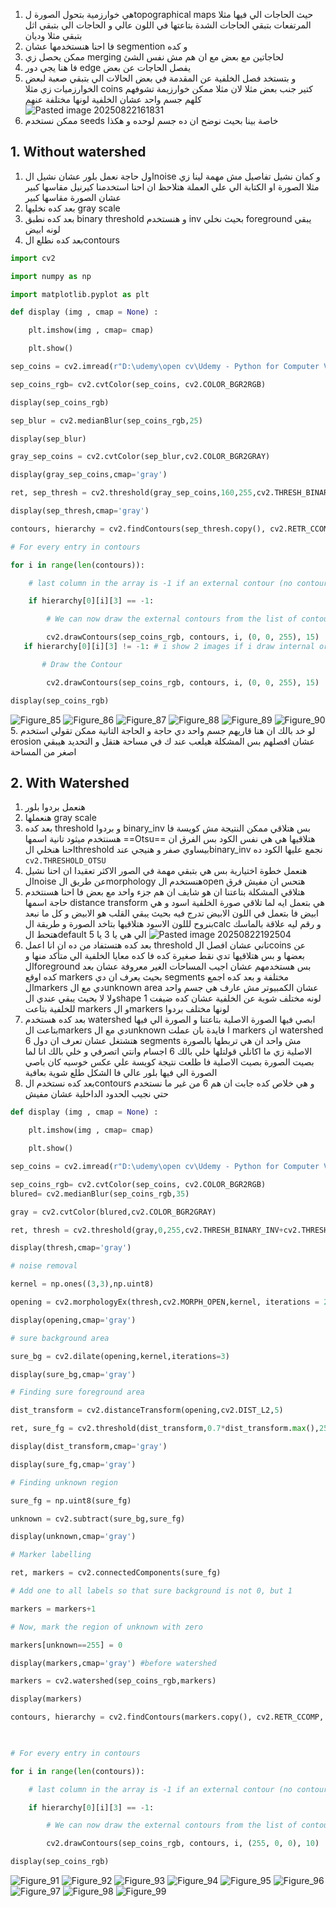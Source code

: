 1.  هي خوارزمية بتحول الصورة لtopographical maps حيث الحاجات الي فيها مثلا المرتفعات بتبقي الحاجات الشدة بتاعتها في اللون عالي و الحاجات الي بتبقي اثل بتبقي مثلا وديان
2. فا احنا هنستخدمها عشان segmention  و كده 
3. ممكن يحصل زي merging  لحاجاتين مع بعض مع ان هم مش نفس  الشئ
4. فا هنا يجي دور edge  يفصل الحاجات عن بعض 
5. و بتستخد فصل الخلفية عن المقدمة في بعض الحالات الي بتبقي صعبة لبعض الخوارزميات زي مثلا coins كتير جنب بعض مثلا  لان مثلا ممكن خوارزيمة تشوفهم كلهم جسم واحد عشان الخلفية لونها مختلفة عنهم 
![Pasted image 20250822161831](Pasted%20image%2020250822161831.png)
6. ممكن نستخدم seeds  خاصة بينا بحيث نوضح ان ده جسم لوحده و هكذا
## 1. Without watershed 
 1. اول حاجة نعمل بلور عشان نشيل الnoise و كمان نشيل تفاصيل مش مهمة لينا زي مثلا الصورة او الكتابة  الي علي العملة  هتلاحظ ان احنا استخدمنا كيرنيل مقاسها كبير عشان الصورة مقاسها كبير 
 2. بعد كده نخليها gray scale 
 3. بعد كده نطبق binary threshold و هنستخدم inv  بحيث نخلي foreground  يبقي لونه ابيض 
 4. بعد كده نطلع الcontours 
 ```python
 import cv2

import numpy as np

import matplotlib.pyplot as plt

def display (img , cmap = None) :

    plt.imshow(img , cmap= cmap)

    plt.show()

sep_coins = cv2.imread(r"D:\udemy\open cv\Udemy - Python for Computer Vision with OpenCV and Deep Learning 2021-3\1 - Course Overview and Introduction\Computer-Vision-with-Python\DATA\pennies.jpg")

sep_coins_rgb= cv2.cvtColor(sep_coins, cv2.COLOR_BGR2RGB)

display(sep_coins_rgb)

sep_blur = cv2.medianBlur(sep_coins_rgb,25)

display(sep_blur)

gray_sep_coins = cv2.cvtColor(sep_blur,cv2.COLOR_BGR2GRAY)

display(gray_sep_coins,cmap='gray')

ret, sep_thresh = cv2.threshold(gray_sep_coins,160,255,cv2.THRESH_BINARY_INV)

display(sep_thresh,cmap='gray')

contours, hierarchy = cv2.findContours(sep_thresh.copy(), cv2.RETR_CCOMP, cv2.CHAIN_APPROX_SIMPLE)

# For every entry in contours

for i in range(len(contours)):

    # last column in the array is -1 if an external contour (no contours inside of it)

    if hierarchy[0][i][3] == -1:

        # We can now draw the external contours from the list of contours

        cv2.drawContours(sep_coins_rgb, contours, i, (0, 0, 255), 15)
	if hierarchy[0][i][3] != -1: # i show 2 images if i draw internal or not

	    # Draw the Contour

        cv2.drawContours(sep_coins_rgb, contours, i, (0, 0, 255), 15)

display(sep_coins_rgb)
 ```
 ![Figure_85](Figure_85.png)
 ![Figure_86](Figure_86.png)
 ![Figure_87](Figure_87.png)
 ![Figure_88](Figure_88.png)
 ![Figure_89](Figure_89.png)
 ![Figure_90](Figure_90.png)
 5. لو خد بالك ان هنا قاريهم جسم واحد دي حاجة و الحاجة التانية ممكن تقولي استخدم erosion  عشان افصلهم بس المشكلة هيلعب عند ك في مساحة هتقل و التحديد هيبقي اصغر من المساحة
## 2. With Watershed
1. هنعمل بردوا بلور 
2. هنعملها gray scale 
3. بعد كده threshold  و بردوا binary_inv بس هتلاقي ممكن النتيجة مش كويسة فا هسنتخدم ميثود تانية اسمها ==Otsu==  هتلاقيها هي هي نفس الكود بس الفرق ان احنا هنخلي الthreshold  بيساوي صفر و هنيجي عندbinary_inv  نجمع عليها الكود ده `cv2.THRESHOLD_OTSU` 
4. هنعمل خطوة اختيارية بس هي بتبقي مهمة في الصور الاكثر تعقيدا ان احنا نشيل الnoise عن طريق الmorphology  هنستخدم الopen هتحس ان مفيش فرق 
5. هتلاقي المشكلة بتاعتنا ان هو شايف ان هم جزء واحد مع بعض فا  احنا هسنتخدم حاجة اسمها distance transform  هي بتعمل ايه لما تلاقي صورة الخلفية اسود و هي ابيض فا بتعمل في اللون الابيض تدرج فيه بحيث يبقي القلب هو الابيض و كل ما نبعد بنروح لللون الاسود هتلاقيها بتاخد  الصورة و طريقة الcalc  و رقم ليه علاقة بالماسك هتحط الdefault  الي هي يا 3 يا 5 
![Pasted image 20250822192504](Pasted%20image%2020250822192504.png)
6. بعد كده هتستفاد من ده ان انا اعمل threshold  تاني عشان افصل الcoins  عن بعضها و  بس هتلاقيها تدي نقط صغيرة كده فا كده معايا الخلفية الي متأكد منها و الforeground  بس هستخدمهم عشان اجيب المساحات الغير معروفة عشان بعد كده اوقع markers  بحيث يعرف ان دي segments  مختلفة  و بعد كده اجمع الmarkers  دي مع الunknown area عشان الكمبيوتر مش عارف هي جسم واحد ولا لا  بحيث يبقي عندي الshape  لونه مختلف شوية عن الخلفية عشان كده ضيفت 1 للخلفية بتاعت markers  و الmarkers  لونها مختلف بردوا 
7. بعد كده هستخدم watershed  ابصي فيها الصورة الاصلية بتاعتنا و  الصورة الي فيها بتاعت الmarkers  دي مع الunknown  ا  فايدة بان عملت markers  ان watershed  هتشتغل عشان تعرف ان دول 6 segments   مش واحد  ان هي تربطها بالصورة الاصلية زي ما اكانلي قولتلها خلي بالك 6 اجسام وانتي اتصرفي و خلي بالك انا لما بصيت الصورة بصيت الاصلية فا طلعت نتيجة كويسة علي عكس خوسيه كان باصي الصورة الي فيها بلور عالي فا الشكل طلع شوية بعافية
8. بعد كده نستخدم الcontours و هي خلاص كده جابت ان هم 6 من غير ما نستخدم حتي نجيب الحدود الداخلية عشان مفيش 
```python
def display (img , cmap = None) :

    plt.imshow(img , cmap= cmap)

    plt.show()

sep_coins = cv2.imread(r"D:\udemy\open cv\Udemy - Python for Computer Vision with OpenCV and Deep Learning 2021-3\1 - Course Overview and Introduction\Computer-Vision-with-Python\DATA\pennies.jpg")

sep_coins_rgb= cv2.cvtColor(sep_coins, cv2.COLOR_BGR2RGB)
blured= cv2.medianBlur(sep_coins_rgb,35)

gray = cv2.cvtColor(blured,cv2.COLOR_BGR2GRAY)

ret, thresh = cv2.threshold(gray,0,255,cv2.THRESH_BINARY_INV+cv2.THRESH_OTSU)

display(thresh,cmap='gray')

# noise removal

kernel = np.ones((3,3),np.uint8)

opening = cv2.morphologyEx(thresh,cv2.MORPH_OPEN,kernel, iterations = 2)

display(opening,cmap='gray')

# sure background area

sure_bg = cv2.dilate(opening,kernel,iterations=3)

display(sure_bg,cmap='gray')

# Finding sure foreground area

dist_transform = cv2.distanceTransform(opening,cv2.DIST_L2,5)

ret, sure_fg = cv2.threshold(dist_transform,0.7*dist_transform.max(),255,0)

display(dist_transform,cmap='gray')

display(sure_fg,cmap='gray')

# Finding unknown region

sure_fg = np.uint8(sure_fg)

unknown = cv2.subtract(sure_bg,sure_fg)

display(unknown,cmap='gray')

# Marker labelling

ret, markers = cv2.connectedComponents(sure_fg)

# Add one to all labels so that sure background is not 0, but 1

markers = markers+1

# Now, mark the region of unknown with zero

markers[unknown==255] = 0

display(markers,cmap='gray') #before watershed

markers = cv2.watershed(sep_coins_rgb,markers)

display(markers)

contours, hierarchy = cv2.findContours(markers.copy(), cv2.RETR_CCOMP, cv2.CHAIN_APPROX_SIMPLE)

  

# For every entry in contours

for i in range(len(contours)):

    # last column in the array is -1 if an external contour (no contours inside of it)

    if hierarchy[0][i][3] == -1:

        # We can now draw the external contours from the list of contours

        cv2.drawContours(sep_coins_rgb, contours, i, (255, 0, 0), 10)

display(sep_coins_rgb)
```
![Figure_91](Figure_91.png)
![Figure_92](Figure_92.png)
![Figure_93](Figure_93.png)
![Figure_94](Figure_94.png)
![Figure_95](Figure_95.png)
![Figure_96](Figure_96.png)
![Figure_97](Figure_97.png)
![Figure_98](Figure_98.png)
![Figure_99](Figure_99.png)

 
 
 
 
 